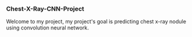 ### Chest-X-Ray-CNN-Project

Welcome to my project, my project's goal is predicting chest x-ray nodule using convolution neural network.
